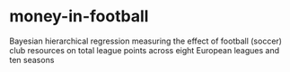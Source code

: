 # money-in-football
Bayesian hierarchical regression measuring the effect of football (soccer) club resources on total league points across eight European leagues and ten seasons
